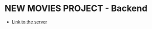 # NEW MOVIES PROJECT - Backend

* [Link to the server](https://api.pavel-khokhlov.nomoredomains.monster)
